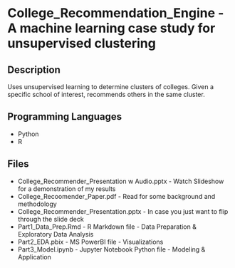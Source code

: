 # College_Recommendation_Engine - A machine learning case study for unsupervised clustering

## Description
Uses unsupervised learning to determine clusters of colleges.  Given a specific school of interest, recommends others in the same cluster.

## Programming Languages
- Python
- R

## Files
- College_Recommender_Presentation w Audio.pptx - Watch Slideshow for a demonstration of my results
- College_Recoomender_Paper.pdf - Read for some background and methodology
- College_Recommender_Presentation.pptx - In case you just want to flip through the slide deck
- Part1_Data_Prep.Rmd - R Markdown file - Data Preparation & Exploratory Data Analysis
- Part2_EDA.pbix - MS PowerBI file - Visualizations
- Part3_Model.ipynb - Jupyter Notebook Python file - Modeling & Application
